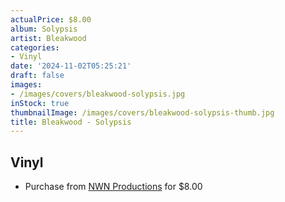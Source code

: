 ```yaml
---
actualPrice: $8.00
album: Solypsis
artist: Bleakwood
categories:
- Vinyl
date: '2024-11-02T05:25:21'
draft: false
images:
- /images/covers/bleakwood-solypsis.jpg
inStock: true
thumbnailImage: /images/covers/bleakwood-solypsis-thumb.jpg
title: Bleakwood - Solypsis
---
```


## Vinyl
* Purchase from [NWN Productions](http://shop.nwnprod.com/index.php?route=product/product&path=75&product_id=36769&sort=pd.name&order=ASC) for $8.00
